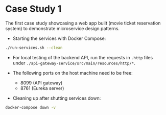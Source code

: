 # Case Study 1

The first case study showcasing a web app built (movie ticket reservation system) to demonstrate microservice design patterns.

- Starting the services with Docker Compose:

```bash
./run-services.sh --clean
```

- For local testing of the backend API, run the requests in `.http` files under `./api-gateway-service/src/main/resources/http/*`.

- The following ports on the host machine need to be free:

  - 8099 (API gateway)
  - 8761 (Eureka server)

- Cleaning up after shutting services down:

```bash
docker-compose down -v
```
